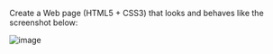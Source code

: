 Create a Web page (HTML5 + CSS3) that looks and behaves like the screenshot below:

![image](https://github.com/nsinorov/SoftUniMainPath/assets/45227327/68456d64-e3b0-46be-a024-beaf4ec62115)

